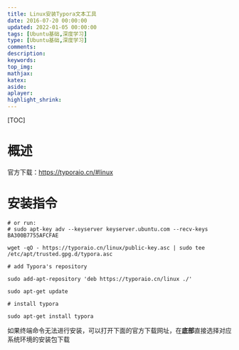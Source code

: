 ```yaml
---
title: Linux安装Typora文本工具
date: 2016-07-20 00:00:00
updated: 2022-01-05 00:00:00
tags: [Ubuntu基础,深度学习]
type: [Ubuntu基础,深度学习]
comments: 
description: 
keywords:
top_img:
mathjax:
katex:
aside:
aplayer:
highlight_shrink:
---
```


[TOC]

# 概述

官方下载：https://typoraio.cn/#linux



# 安装指令

```shell
# or run:
# sudo apt-key adv --keyserver keyserver.ubuntu.com --recv-keys BA300B7755AFCFAE

wget -qO - https://typoraio.cn/linux/public-key.asc | sudo tee /etc/apt/trusted.gpg.d/typora.asc

# add Typora's repository

sudo add-apt-repository 'deb https://typoraio.cn/linux ./'

sudo apt-get update

# install typora

sudo apt-get install typora
```



如果终端命令无法进行安装，可以打开下面的官方下载网址，在**底部**直接选择对应系统环境的安装包下载









